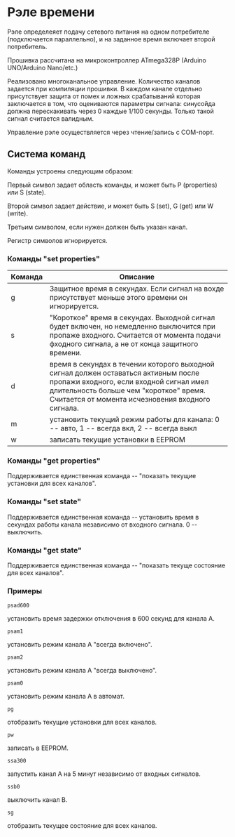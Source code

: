# Рэле времени

Рэле определеяет подачу сетевого питания на одном потребителе (подключается параллельно), и на заданное время включает второй потребитель.

Прошивка рассчитана на микроконтроллер ATmega328P (Arduino UNO/Arduino Nano/etc.)

Реализовано многоканальное управление. Количество каналов задается при компиляции прошивки. В каждом канале отдельно присутствует защита от помех и ложных срабатываний которая заключается в том, что оцениваются параметры сигнала: синусойда должна перескакивать через 0 каждые 1/100 секунды. Только такой сигнал считается валидным.

Управление рэле осуществляется через чтение/запись с COM-порт. 

## Система команд

Команды устроены следующим образом: 

Первый символ задает область команды, и может быть P (properties) или S (state). 

Второй символ задает действие, и может быть S (set), G (get) или W (write).

Третьим символом, если нужен должен быть указан канал.

Регистр символов игнорируется.

### Команды "set properties"

|Команда|Описание|
|---|---|
|g|Защитное время в секундах. Если сигнал на вохде присутствует меньше этого времени он игнорируется.|
|s|"Короткое" время в секундах. Выходной сигнал будет включен, но немедленно выключится при пропаже входного. Считается от момента подачи фходного сигнала, а не от конца защитного времени.|
|d|время в секундах в течении которого выходной сигнал должен оставаться активным после пропажи входного, если входной сигнал имел длительность больше чем "короткое" время. Считается от момента исчезновения входного сигнала.|
|m|установить текущий режим работы для канала: 0 -- авто, 1 -- всегда вкл, 2 -- всегда выкл|
|w|записать текущие установки в EEPROM|

### Команды "get properties"

Поддерживается единственная команда -- "показать текущие установки для всех каналов".

### Команды "set state"

Поддерживается единственная команда -- установить время в секундах работы канала независимо от входного сигнала. 0 -- выключить.

### Команды "get state"

Поддерживается единственная команда -- "показать текуще состояние для всех каналов".


### Примеры
``psad600``

установить время задержки отключения в 600 секунд для канала A.

``psam1``

установить режим канала A "всегда включено".

``psam2``

установить режим канала A "всегда выключено".

``psam0``

установить режим канала A в автомат.

``pg``

отобразить текущие установки для всех каналов.

``pw``

записать в EEPROM.

``ssa300``

запустить канал А на 5 минут независимо от входных сигналов.

``ssb0``

выключить канал B.

``sg``

отобразить текущее состояние для всех каналов.

